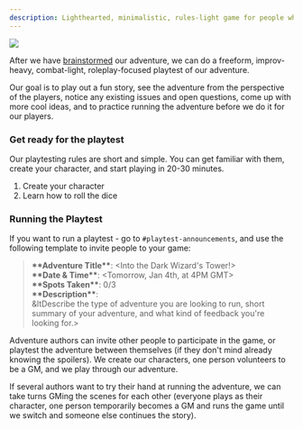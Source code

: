 ```yaml
---
description: Lighthearted, minimalistic, rules-light game for people who love storytelling, improvisation, and freeform roleplay.
---
```


<!-- <img className="post-header" src="/img/valley-cropped.png"/> -->

<img className="post-header-image" src="/page/playtesting/playtesting.png"/>


After we have [brainstormed](/writers-room) our adventure, we can do a freeform, improv-heavy, combat-light, roleplay-focused playtest of our adventure.

<!--
Playtests are focused on storytelling and improvisation, fleshing out the details of the story, not the rules and mechanics.
-->

Our goal is to play out a fun story, see the adventure from the perspective of the players, notice any existing issues and open questions, come up with more cool ideas, and to practice running the adventure before we do it for our players.

<!--
There's no pressure to make your adventure perfect before you run it - if you're unsure of your GMing skills, or are worried that there may be some gaps in your story - this is exactly the place to practice, assume that the players will understand and help you out!
-->

### Get ready for the playtest
Our playtesting rules are short and simple. You can get familiar with them, create your character, and start playing in 20-30 minutes.

1. <Link href="#create-your-character">Create your character</Link>
2. <Link href="#play-the-game">Learn how to roll the dice</Link>

### Running the Playtest
If you want to run a playtest - go to `#playtest-announcements`, and use the following template to invite people to your game:

> **\*\*Adventure Title\*\***: <Into the Dark Wizard's Tower!>  
**\*\*Date & Time\*\***:  <Tomorrow, Jan 4th, at 4PM GMT>  
**\*\*Spots Taken\*\***: 0/3  
**\*\*Description\*\***:   
&ltDescribe the type of adventure you are looking to run, short summary of your adventure, and what kind of feedback you're looking for.>

Adventure authors can invite other people to participate in the game, or playtest the adventure between themselves (if they don't mind already knowing the spoilers). We create our characters, one person volunteers to be a GM, and we play through our adventure. 

If several authors want to try their hand at running the adventure, we can take turns GMing the scenes for each other (everyone plays as their character, one person temporarily becomes a GM and runs the game until we switch and someone else continues the story).



